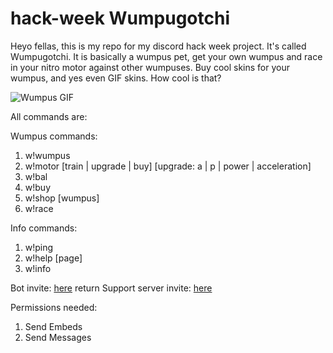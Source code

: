# hack-week Wumpugotchi

Heyo fellas, this is my repo for my discord hack week project. It's called Wumpugotchi. It is basically a wumpus pet, get your own wumpus and race in your nitro motor against other wumpuses. Buy cool skins for your wumpus, and yes even GIF skins. How cool is that?

![Wumpus GIF](https://media1.tenor.com/images/79f06d8e2363fe483a35f6a5b2839278/tenor.gif?itemid=10582565)

All commands are:

Wumpus commands:
1. w!wumpus
1. w!motor [train | upgrade | buy] [upgrade: a | p | power | acceleration]
1. w!bal 
1. w!buy <wumpus> 
1. w!shop [wumpus]
1. w!race <opponent-tag> <race-bet>

Info commands:
1. w!ping
1. w!help [page]
1. w!info

Bot invite: [here](https://discordapp.com/api/oauth2/authorize?client_id=592281760256098304&permissions=51200&scope=bot)  return
Support server invite: [here](https://discord.gg/TRKjKX)

Permissions needed:

1. Send Embeds
1. Send Messages
